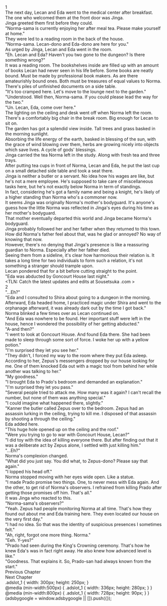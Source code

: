 1<br/>
The next day, Lecan and Eda went to the medical center after breakfast.<br/>
The one who welcomed them at the front door was Jinga.<br/>
Jinga greeted them first before they could.<br/>
"Norma-sama is currently enjoying her after meal tea. Please make yourself at home."<br/>
They were led to a reading room in the back of the house.<br/>
"Norma-sama. Lecan-dono and Eda-dono are here for you."<br/>
As urged by Jinga, Lecan and Eda went in the room.<br/>
"Eh. Lecan and Eda? Haven't you two gone to the dungeon? Is there something wrong?"<br/>
It was a reading room. The bookshelves inside are filled up with an amount of books Lecan had never seen in his life before. Some books are neatly bound. Must be made by professional book makers. As are there amateurishly bound ones. Both must be treasures of equal values to Norma. There's piles of unfinished documents on a side table.<br/>
"It's too cramped here. Let's move to the lounge next to the garden."<br/>
"Understood. Well then, Norma-sama. If you could please lead the way for the two."<br/>
"Un. Lecan, Eda, come over here."<br/>
The lighting on the ceiling and desk went off when Norma left the room.<br/>
There's a comfortably big chair in the break room. Big enough for Lecan to sit on.<br/>
The garden has got a splendid view inside. Tall trees and grass basked in the morning sunlight.<br/>
Absorbing the life energy of the earth, basked in blessing of the sun, with the grace of wind blowing over them, herbs are growing nicely into objects which save lives. A cycle of gods' blessings.<br/>
Jinga carried the tea Norma left in the study. Along with fresh tea and three trays.<br/>
After putting tea cups in front of Norma, Lecan and Eda, he put the last cup on a small detached side table and took a seat there.<br/>
Jinga is neither a butler or a servant. No idea how his wages are like, but he's not a mere employee. He's supposed to take care of miscellaneous tasks here, but he's not exactly below Norma in term of standings.<br/>
In fact, considering he's got a family name and being a knight, he's likely of a higher standing than Norma who's a commoner now.<br/>
It seems Jinga was originally Norma's mother's bodyguard. It's anyone's guess how the little Norma was reflected in Jinga's eyes during his time as her mother's bodyguard.<br/>
That mother eventually departed this world and Jinga became Norma's bodyguard.<br/>
Jinga probably followed her and her father when they returned to this town. How did Norma's father feel about that, was he glad or annoyed? No way of knowing that now.<br/>
However, there's no denying that Jinga's presence is like a reassuring guardian to Norma. Especially after her father died.<br/>
Seeing them from a sideline, it's clear how harmonious their relation is. It takes a long time for two individuals to form such a relation, it's not something a stranger should trample upon.<br/>
Lecan pondered that for a bit before cutting straight to the point.<br/>
"Eda was abducted by Goncourt House last night."<br/>
<TLN: Catch the latest updates and edits at Sousetsuka .com ><br/>
2<br/>
"...Eh?"<br/>
"Eda and I consulted to Shira about going to a dungeon in the morning. Afterward, Eda headed home, I practiced magic under Shira and went to the orphanage afterward, it was already dark out by the time I got back."<br/>
Norma blinked a few times over as Lecan continued on.<br/>
"And Eda was nowhere to be found. Her important stuff were left in the house, hence I wondered the possibility of her getting abducted."<br/>
"A-and then?"<br/>
"I went to look at Goncourt House. And found Eda there. She had been made to sleep through some sort of force. I woke her up with a yellow potion."<br/>
"I'm surprised they let you see her."<br/>
"They didn't, I forced my way to the room where they put Eda asleep. According to her, Zepus's messengers dropped by our house looking for me. One of them knocked Eda out with a magic tool from behind her while another was talking to her."<br/>
"My goodness."<br/>
"I brought Eda to Prado's bedroom and demanded an explanation."<br/>
"I'm surprised they let you pass."<br/>
"Several people tried to attack me. How many was it again? I can't recall the number, but none of them was anything special."<br/>
"I could imagine what happened there, slightly."<br/>
"Kanner the butler called Zepus over to the bedroom. Zepus had an assassin lurking in the ceiling, trying to kill me. I disposed of that assassin by shooting a <Flame Spear> through the ceiling."<br/>
Eda added here.<br/>
"This huge hole opened up on the ceiling and the roof."<br/>
"Were you trying to go to war with Goncourt House, Lecan?"<br/>
"I did toy with the idea of killing everyone there. But after finding out that it was a deliberate act by Zepus alone, I settled with just killing him."<br/>
"...Eh?"<br/>
Norma's complexion changed.<br/>
"What did you just say. You did what, to Zepus-dono? Please say that again."<br/>
"I lopped his head off."<br/>
Norma stopped moving with her eyes wide open. Like a statue.<br/>
"I made Prado promise two things. One, to never mess with Eda again. And the other, to get rid of Norma's observers. I refrained from killing Prado after getting those promises off him. That's all."<br/>
It was Jinga who reacted to this.<br/>
"Norma-sama's observers?"<br/>
"Yeah. Zepus had people monitoring Norma at all time. That's how they found out about me and Eda training here. They even located our house on the very first day."<br/>
"I had no idea. So that was the identity of suspicious presences I sometimes felt."<br/>
"Ah, right, forgot one more thing. Norma."<br/>
"Eeh. Y-yes?"<br/>
"Prado had seen <Purification> during the King's Crowning ceremony. That's how he knew Eda's <Recovery> was in fact <Purification> right away. He also knew how advanced level <Recovery> is like."<br/>
"Goodness. That explains it. So, Prado-san had always known from the start."<br/>
Previous Chapter<br/>
Next Chapter <br/>
.adslot_1 { width: 300px; height: 250px; }<br/>
@media (min-width:500px) { .adslot_1 { width: 336px; height: 280px; } }<br/>
@media (min-width:800px) { .adslot_1 { width: 728px; height: 90px; } }<br/>
(adsbygoogle = window.adsbygoogle || []).push({});<br/>
